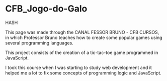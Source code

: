 # CFB_Jogo-do-Galo

HASH

This page was made through the CANAL FESSOR BRUNO - CFB CURSOS, in which Professor Bruno teaches how to create some popular games using several programming languages.

This project consists of the creation of a tic-tac-toe game programmed in JavaScript.

I took this course when I was starting to study web development and it helped me a lot to fix some concepts of programming logic and JavaScript.
